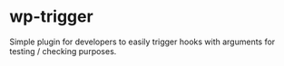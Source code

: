 # wp-trigger
Simple plugin for developers to easily trigger hooks with arguments for testing / checking purposes.
